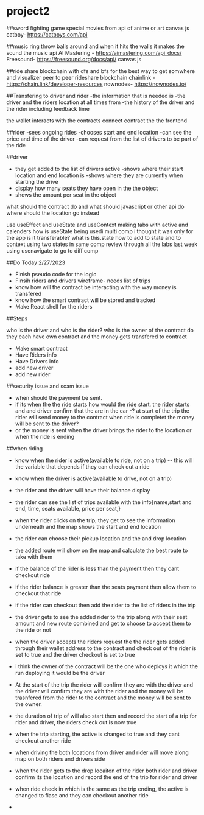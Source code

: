 # project2

##sword fighting game
special movies from api of anime or art
canvas js
catboy- https://catboys.com/api


##music ring throw balls around and when it hits the walls it makes the sound
the music api
AI Mastering - https://aimastering.com/api_docs/
Freesound- https://freesound.org/docs/api/
canvas js



##ride share blockchain with dfs and bfs for the best way to get somwhere and visualizer
peer to peer rideshare blockchain
chainlink - https://chain.link/developer-resources
nownodes- https://nownodes.io/

##Transfering to driver and rider
-the information that is needed is
-the driver and the riders location at all times from 
-the history of the driver and the rider including feedback time 

the wallet interacts with the contracts
connect contract the the frontend

##rider
-sees ongoing rides
-chooses start and end location
-can see the price and time of the driver
-can request from the list of drivers to be part of the ride

##driver
- they get added to the list of drivers active
-shows where their start location and end location is
-shows where they are currently when starting the drive
- display how many seats they have open in the the object
- shows the amount per seat in the object

what should the contract do and what should javascript or other api do
where should the location go instead

use useEffect and useState and useContext
making tabs with active and calenders
how is useState being usedi multi comp i thought it was only for the app is it transferable?
what is this.state how to add to state and to context
using two states in same comp
review through all the labs last week
using usenavigate to go to diff comp


##Do Today 2/27/2023
- Finish pseudo code for the logic
- Finsih riders and drivers wireframe- needs list of trips
- know how will the contract be interacting with the way money is transfered 
- know how the smart contract will be stored and tracked
- Make React shell for the riders 

##Steps

who is the driver and who is the rider? who is the owner of the contract
do they each have own contract and the money gets transfered to contract 
- Make smart contract
- Have Riders info
- Have Drivers info
- add new driver
- add new rider

##security issue and scam issue
- when should the payment be sent.
- if its when the the ride starts how would the ride start. the rider starts and and driver confirm that the are in the car
-? at start of the trip the rider will send money to the contract when ride is completet the money will be sent to the driver?
- or the money is sent when the driver brings the rider to the location or when the ride is ending



##when riding
- know when the rider is active(available to ride, not on a trip) -- this will the variable that depends if they can check out a ride
- know when the driver is active(available to drive, not on a trip)
- the rider and the driver will have their balance display 
- the rider can see the list of trips available with the info{name,start and end, time, seats available, price per seat,}
- when the rider clicks on the trip, they get to see the information underneath and the map shows the start and end location
- the rider can choose their pickup location and the and drop location
- the added route will show on the map and calculate the best route to take with them
- if the balance of the rider is less than the payment then they cant checkout ride
- if the rider balance is greater than the seats payment then allow them to checkout that ride
- if the rider can checkout then add the rider to the list of riders in the trip 
- the driver gets to see the added rider to the trip along with their seat amount and new route combined and get to choose to accept them to the ride or not
- when the driver accepts the riders request the the rider gets added through their wallet address to the contract and check out of the rider is set to true and the driver checkout is set to true
- i think the owner of the contract will be the one who deploys it which the run deploying it would be the driver
- At the start of the trip the rider will confirm they are with the driver and the driver will confirm they are with the rider and the money will be trasnfered from the rider to the contract and the money will be sent to the owner.
- the duration of trip of will also start then and record the start of a trip for rider and driver, the riders check out is now true
- when the trip starting, the active is changed to true and they cant checkout another ride

- when driving the both locations from driver and rider will move along map on both riders and drivers side
- when the rider gets to the drop locaiton of the rider both rider and driver confirm its the location and record the end of the trip for rider and driver
- when ride check in which is the same as the trip ending, the active is changed to flase and they can checkout another ride
- 

